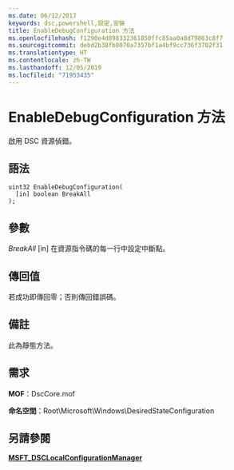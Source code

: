 ```yaml
---
ms.date: 06/12/2017
keywords: dsc,powershell,設定,安裝
title: EnableDebugConfiguration 方法
ms.openlocfilehash: f1290e4d898332361850ffc85aa0a8d79863c8f7
ms.sourcegitcommit: debd2b38fb8070a7357bf1a4bf9cc736f3702f31
ms.translationtype: HT
ms.contentlocale: zh-TW
ms.lasthandoff: 12/05/2019
ms.locfileid: "71953435"
---
```

# <a name="enabledebugconfiguration-method"></a>EnableDebugConfiguration 方法

啟用 DSC 資源偵錯。

## <a name="syntax"></a>語法

```mof
uint32 EnableDebugConfiguration(
  [in] boolean BreakAll
);
```

## <a name="parameters"></a>參數

*BreakAll* \[in\] 在資源指令碼的每一行中設定中斷點。

## <a name="return-value"></a>傳回值

若成功即傳回零；否則傳回錯誤碼。

## <a name="remarks"></a>備註

此為靜態方法。

## <a name="requirements"></a>需求

**MOF**：DscCore.mof

**命名空間**：Root\Microsoft\Windows\DesiredStateConfiguration

## <a name="see-also"></a>另請參閱

[**MSFT_DSCLocalConfigurationManager**](msft-dsclocalconfigurationmanager.md)
